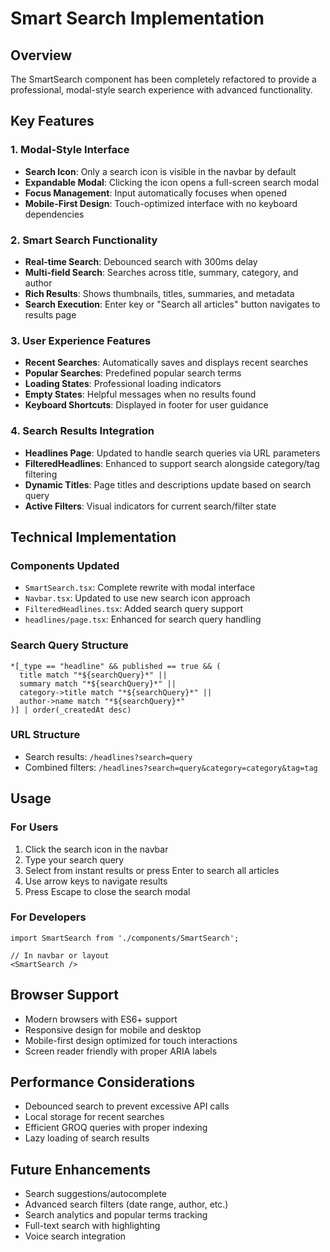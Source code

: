 # Smart Search Implementation

## Overview
The SmartSearch component has been completely refactored to provide a professional, modal-style search experience with advanced functionality.

## Key Features

### 1. Modal-Style Interface
- **Search Icon**: Only a search icon is visible in the navbar by default
- **Expandable Modal**: Clicking the icon opens a full-screen search modal
- **Focus Management**: Input automatically focuses when opened
- **Mobile-First Design**: Touch-optimized interface with no keyboard dependencies

### 2. Smart Search Functionality
- **Real-time Search**: Debounced search with 300ms delay
- **Multi-field Search**: Searches across title, summary, category, and author
- **Rich Results**: Shows thumbnails, titles, summaries, and metadata
- **Search Execution**: Enter key or "Search all articles" button navigates to results page

### 3. User Experience Features
- **Recent Searches**: Automatically saves and displays recent searches
- **Popular Searches**: Predefined popular search terms
- **Loading States**: Professional loading indicators
- **Empty States**: Helpful messages when no results found
- **Keyboard Shortcuts**: Displayed in footer for user guidance

### 4. Search Results Integration
- **Headlines Page**: Updated to handle search queries via URL parameters
- **FilteredHeadlines**: Enhanced to support search alongside category/tag filtering
- **Dynamic Titles**: Page titles and descriptions update based on search query
- **Active Filters**: Visual indicators for current search/filter state

## Technical Implementation

### Components Updated
- `SmartSearch.tsx`: Complete rewrite with modal interface
- `Navbar.tsx`: Updated to use new search icon approach
- `FilteredHeadlines.tsx`: Added search query support
- `headlines/page.tsx`: Enhanced for search query handling

### Search Query Structure
```groq
*[_type == "headline" && published == true && (
  title match "*${searchQuery}*" ||
  summary match "*${searchQuery}*" ||
  category->title match "*${searchQuery}*" ||
  author->name match "*${searchQuery}*"
)] | order(_createdAt desc)
```

### URL Structure
- Search results: `/headlines?search=query`
- Combined filters: `/headlines?search=query&category=category&tag=tag`

## Usage

### For Users
1. Click the search icon in the navbar
2. Type your search query
3. Select from instant results or press Enter to search all articles
4. Use arrow keys to navigate results
5. Press Escape to close the search modal

### For Developers
```tsx
import SmartSearch from './components/SmartSearch';

// In navbar or layout
<SmartSearch />
```

## Browser Support
- Modern browsers with ES6+ support
- Responsive design for mobile and desktop
- Mobile-first design optimized for touch interactions
- Screen reader friendly with proper ARIA labels

## Performance Considerations
- Debounced search to prevent excessive API calls
- Local storage for recent searches
- Efficient GROQ queries with proper indexing
- Lazy loading of search results

## Future Enhancements
- Search suggestions/autocomplete
- Advanced search filters (date range, author, etc.)
- Search analytics and popular terms tracking
- Full-text search with highlighting
- Voice search integration
